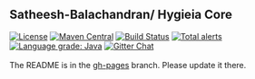 ## Satheesh-Balachandran/ Hygieia Core 

[![License](https://img.shields.io/badge/license-Apache%202-blue.svg)](https://www.apache.org/licenses/LICENSE-2.0)
[![Maven Central](https://img.shields.io/maven-central/v/com.capitalone.dashboard/core.svg?label=Maven%20Central)](https://search.maven.org/search?q=g:%22com.capitalone.dashboard%22%20AND%20a:%22core%22)
[![Build Status](https://travis-ci.com/Hygieia/hygieia-core.svg?branch=master)](https://travis-ci.com/Hygieia/hygieia-core)
[![Total alerts](https://img.shields.io/lgtm/alerts/g/Hygieia/hygieia-core.svg?logo=lgtm&logoWidth=18)](https://lgtm.com/projects/g/Hygieia/hygieia-core/alerts/)
[![Language grade: Java](https://img.shields.io/lgtm/grade/java/g/Hygieia/hygieia-core.svg?logo=lgtm&logoWidth=18)](https://lgtm.com/projects/g/Hygieia/hygieia-core/context:java)
[![Gitter Chat](https://badges.gitter.im/Join%20Chat.svg)](https://www.apache.org/licenses/LICENSE-2.0)
<br>
<br>
The README is in the [gh-pages](https://github.com/capitalone/Hygieia/blob/gh-pages/pages/hygieia/core/core.md) branch. Please update it there.
